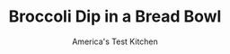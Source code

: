 ---
layout: ../../layouts/MarkdownPostLayout.astro
title: Broccoli Dip in a Bread Bowl
author: America's Test Kitchen
pubDate: 2023-03-15
description: "Let’s be honest: Most versions are gloppy and bland. Rescuing this party favorite meant opting for fresh broccoli and reconsidering the creamy base."
image_url: https://res.cloudinary.com/hksqkdlah/image/upload/ar_1:1,c_fill,dpr_2.0,f_auto,fl_lossy.progressive.strip_profile,g_faces:auto,q_auto:low,w_344/10909_sfs-broccoliinbreadbowl-30
tags: ["Side Dishes","Cheese","Vegetables","Savory Pies & Tarts"]
calories: 2821
protein: 7
carbohydrates: 23
fats: 
fiber: 1
ingredients: ["12 ounces, broccoli, florets cut into 1-inch pieces, stalks peeled and cut into 1/2-inch pieces","2/3 cup, mayonnaise","1/4 cup, grated Parmesan cheese","2 tablespoons, minced shallot","1 , garlic clove, minced","1/2 teaspoon, salt","1/4 teaspoon, pepper","1/8 teaspoon, cayenne pepper","2/3 cup whole, Greek yogurt","1 (8-inch) round, sourdough bread"]
serves: 12
time: "35 minutes, plus 30 minutes refrigerating"
instructions: ["Combine broccoli stalks and 1 tablespoon water in bowl. Cover and microwave until tender, about 5 minutes. Transfer to colander, rinse under cold water, and drain thoroughly. Transfer to dish towel and pat dry. Combine broccoli florets and 1 tablespoon water in now-empty bowl. Cover and microwave until just tender, about 3 minutes. Transfer to colander, rinse under cold water, and drain thoroughly. Transfer to dish towel and pat dry. (Keep stalks and florets separate.)","Combine stalks, mayonnaise, Parmesan, shallot, garlic, salt, pepper, and cayenne in food processor and process until finely ground, about 30 seconds, scraping down sides of bowl as needed. Add florets and pulse until finely chopped, about 4 pulses. Transfer to bowl, stir in yogurt, and refrigerate for at least 30 minutes or up to 24 hours.","Using paring knife, cut into top of bread at 45-degree angle, about 1 1/2 inches from edge. Continue to slice around bread at 45-degree angle in approximate 5-inch circle. Remove bread top and cut into bite-size pieces. Make vertical slices through perimeter of bread bowl at 1 1/2-inch intervals, stopping just shy of bottom crust. Transfer dip to bread bowl. Serve, using bread pieces to dip."]
nutrition: ["146 mg Potassium","83 mg Phosphorus","82 mg Calcium","1 mg Iron","20 mg Magnesium","374 mg Sodium","12 g Fat","2 mg Niacin (B3)","2 g Monounsaturated","6 g Polyunsaturated","25 mg Vitamin C","9 mg Cholesterol","2 g Saturated","1 g Fiber","26 µg Folic acid","41 µg Folate (food)","3 g Sugars","29 µg Vitamin K","40 g Water","23 g Carbs","86 µg Folate equivalent (total)","7 g Protein","15 µg Vitamin A","235 kcal Energy","2821 calories"]
notes: "Make the dip up to 24 hours ahead, but prepare and fill the bread bowl just before serving. Opt for a taller, domed loaf of sourdough over a flat, wide loaf. Serve with crudites, if desired."
---